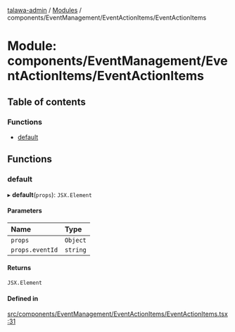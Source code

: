 [talawa-admin](../README.md) / [Modules](../modules.md) / components/EventManagement/EventActionItems/EventActionItems

# Module: components/EventManagement/EventActionItems/EventActionItems

## Table of contents

### Functions

- [default](components_EventManagement_EventActionItems_EventActionItems.md#default)

## Functions

### default

▸ **default**(`props`): `JSX.Element`

#### Parameters

| Name | Type |
| :------ | :------ |
| `props` | `Object` |
| `props.eventId` | `string` |

#### Returns

`JSX.Element`

#### Defined in

[src/components/EventManagement/EventActionItems/EventActionItems.tsx:31](https://github.com/palisadoes/talawa-admin/blob/bf9852d/src/components/EventManagement/EventActionItems/EventActionItems.tsx#L31)
